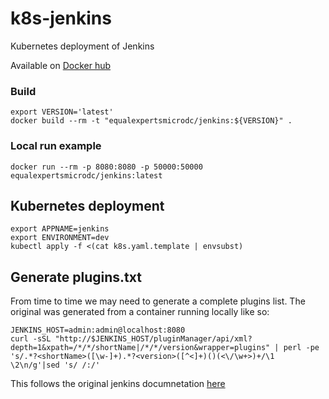 # k8s-jenkins
Kubernetes deployment of Jenkins

Available on [Docker hub](https://hub.docker.com/r/equalexpertsmicrodc/k8s-jenkins/)

### Build
```
export VERSION='latest'
docker build --rm -t "equalexpertsmicrodc/jenkins:${VERSION}" .
```

### Local run example
```
docker run --rm -p 8080:8080 -p 50000:50000 equalexpertsmicrodc/jenkins:latest
```

## Kubernetes deployment
```
export APPNAME=jenkins
export ENVIRONMENT=dev
kubectl apply -f <(cat k8s.yaml.template | envsubst)
```

## Generate plugins.txt
From time to time we may need to generate a complete plugins list. The original was generated from a container running locally like so:
```
JENKINS_HOST=admin:admin@localhost:8080
curl -sSL "http://$JENKINS_HOST/pluginManager/api/xml?depth=1&xpath=/*/*/shortName|/*/*/version&wrapper=plugins" | perl -pe 's/.*?<shortName>([\w-]+).*?<version>([^<]+)()(<\/\w+>)+/\1 \2\n/g'|sed 's/ /:/'
```
This follows the original jenkins documnetation [here](https://github.com/jenkinsci/docker/blob/master/README.md)

